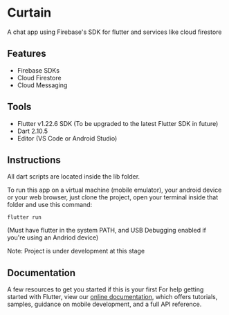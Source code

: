 # Curtain

A chat app using Firebase's SDK for flutter and services like cloud firestore

## Features

- Firebase SDKs 
- Cloud Firestore
- Cloud Messaging

## Tools
- Flutter v1.22.6 SDK (To be upgraded to the latest Flutter SDK in future)
- Dart 2.10.5
- Editor (VS Code or Android Studio)

## Instructions

All dart scripts are located inside the lib folder.

To run this app on a virtual machine (mobile emulator), your android device or your web browser, just clone the project, open your terminal inside that folder and use this command: 
```
flutter run
```
(Must have flutter in the system PATH, and USB Debugging enabled if you're using an Andriod device)

Note: Project is under development at this stage

## Documentation

A few resources to get you started if this is your first
For help getting started with Flutter, view our
[online documentation](https://flutter.dev/docs), which offers tutorials,
samples, guidance on mobile development, and a full API reference.
